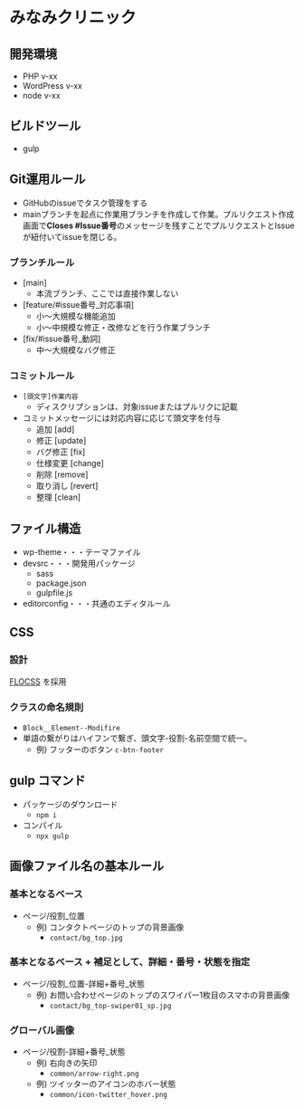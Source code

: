 # みなみクリニック

## 開発環境
- PHP v-xx
- WordPress v-xx
- node v-xx

## ビルドツール
- gulp

## Git運用ルール
- GitHubのissueでタスク管理をする
- mainブランチを起点に作業用ブランチを作成して作業。プルリクエスト作成画面で**Closes #Issue番号**のメッセージを残すことでプルリクエストとIssueが紐付いてissueを閉じる。
### ブランチルール
  - [main]
      - 本流ブランチ、ここでは直接作業しない
  - [feature/#issue番号_対応事項]
      - 小〜大規模な機能追加
      - 小〜中規模な修正・改修などを行う作業ブランチ
  - [fix/#issue番号_動詞]
      - 中〜大規模なバグ修正
### コミットルール
- `[頭文字]作業内容`
  - ディスクリプションは、対象issueまたはプルリクに記載
- コミットメッセージには対応内容に応じて頭文字を付与
    - 追加 [add]
    - 修正 [update]
    - バグ修正 [fix]
    - 仕様変更 [change]
    - 削除 [remove]
    - 取り消し [revert]
    - 整理 [clean]

## ファイル構造
- wp-theme・・・テーマファイル
- devsrc・・・開発用パッケージ
  - sass
  - package.json
  - gulpfile.js
- editorconfig・・・共通のエディタルール

## CSS
### 設計
[FLOCSS](https://github.com/hiloki/flocss "FLOCSS") を採用
### クラスの命名規則
- `Block__Element--Modifire`
- 単語の繋がりはハイフンで繋ぎ、頭文字-役割-名前空間で統一。
  - 例) フッターのボタン `c-btn-footer`

## gulp コマンド
- パッケージのダウンロード
  - `npm i`
- コンパイル
  - `npx gulp`

## 画像ファイル名の基本ルール
### 基本となるベース
  - ページ/役割_位置
    - 例) コンタクトページのトップの背景画像
      - `contact/bg_top.jpg`
### 基本となるベース + 補足として、詳細・番号・状態を指定
  - ページ/役割_位置-詳細+番号_状態
    - 例) お問い合わせページのトップのスワイパー1枚目のスマホの背景画像
      - `contact/bg_top-swiper01_sp.jpg`
### グローバル画像
  - ページ/役割-詳細+番号_状態
    - 例) 右向きの矢印
      - `common/arrow-right.png　`
    - 例) ツイッターのアイコンのホバー状態
      - `common/icon-twitter_hover.png`
